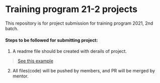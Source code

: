 # Training program 21-2 projects
This repository is for project submission for training program 2021, 2nd batch.

#### Steps to be followed for submitting project:
 
1. A readme file should be created with derails of project.
> [See this example](/project-name%20(Example))
2. All files(code) will be pushed by members, and PR will be merged by mentor.
